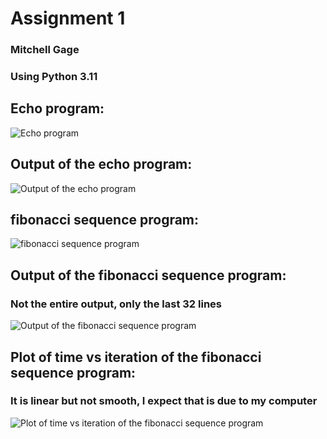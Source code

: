 # Assignment 1
### Mitchell Gage
### Using Python 3.11
## Echo program:
![Echo program](https://github.com/user-attachments/assets/2466cebb-2c81-4dcc-9db9-10049e77fbe6)
###
## Output of the echo program:
![Output of the echo program](https://github.com/user-attachments/assets/ca6112b1-a394-4223-a86b-630ff3964676)
###
## fibonacci sequence program:
![fibonacci sequence program](https://github.com/user-attachments/assets/05a6e435-1453-4de1-9ded-458fd6bcafb9)
###
## Output of the fibonacci sequence program:
### Not the entire output, only the last 32 lines
![Output of the fibonacci sequence program](https://github.com/user-attachments/assets/ff38bc7c-42e6-4bc3-b8a6-96d50be4c66b)
###
## Plot of time vs iteration of the fibonacci sequence program:
### It is linear but not smooth, I expect that is due to my computer
![Plot of time vs iteration of the fibonacci sequence program](https://github.com/user-attachments/assets/8e39d298-e6d4-41b2-a49a-03ba24015d4e)
